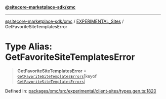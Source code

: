[**@sitecore-marketplace-sdk/xmc**](../../../../README.md)

***

[@sitecore-marketplace-sdk/xmc](../../../../README.md) / [EXPERIMENTAL\_Sites](../README.md) / GetFavoriteSiteTemplatesError

# Type Alias: GetFavoriteSiteTemplatesError

> **GetFavoriteSiteTemplatesError** = [`GetFavoriteSiteTemplatesErrors`](GetFavoriteSiteTemplatesErrors.md)\[keyof [`GetFavoriteSiteTemplatesErrors`](GetFavoriteSiteTemplatesErrors.md)\]

Defined in: [packages/xmc/src/experimental/client-sites/types.gen.ts:1820](https://github.com/Sitecore/marketplace-sdk/blob/main/packages/xmc/src/experimental/client-sites/types.gen.ts#L1820)

